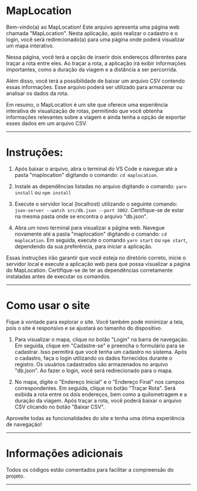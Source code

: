 # MapLocation 

Bem-vindo(a) ao MapLocation! Este arquivo apresenta uma página web chamada "MapLocation". Nesta aplicação, após realizar o cadastro e o login, você será redirecionado(a) para uma página onde poderá visualizar um mapa interativo.

Nessa página, você terá a opção de inserir dois endereços diferentes para traçar a rota entre eles. Ao traçar a rota, a aplicação irá exibir informações importantes, como a duração da viagem e a distância a ser percorrida.

Além disso, você terá a possibilidade de baixar um arquivo CSV contendo essas informações. Esse arquivo poderá ser utilizado para armazenar ou analisar os dados da rota.

Em resumo, o MapLocation é um site que oferece uma experiência interativa de visualização de rotas, permitindo que você obtenha informações relevantes sobre a viagem e ainda tenha a opção de exportar esses dados em um arquivo CSV.

-------------------------------------------------------------------------------------------------------------------------------------------

# Instruções:

1. Após baixar o arquivo, abra o terminal do VS Code e navegue até a pasta "maplocation" digitando o comando: `cd maplocation`.

2. Instale as dependências listadas no arquivo digitando o comando: `yarn install` ou `npm install`

2. Execute o servidor local (localhost) utilizando o seguinte comando: `json-server --watch src/db.json --port 3002`. Certifique-se de estar na mesma pasta onde se encontra o arquivo "db.json".

3. Abra um novo terminal para visualizar a página web. Navegue novamente até a pasta "maplocation" digitando o comando: `cd maplocation`. Em seguida, execute o comando `yarn start` ou `npm start`, dependendo da sua preferência, para iniciar a aplicação. 

Essas instruções irão garantir que você esteja no diretório correto, inicie o servidor local e execute a aplicação web para que possa visualizar a página do MapLocation. Certifique-se de ter as dependências corretamente instaladas antes de executar os comandos.

-------------------------------------------------------------------------------------------------------------------------------------------

# Como usar o site

Fique à vontade para explorar o site. Você também pode minimizar a tela, pois o site é responsivo e se ajustará ao tamanho do dispositivo.

1. Para visualizar o mapa, clique no botão "Login" na barra de navegação. Em seguida, clique em "Cadastre-se" e preencha o formulário para se cadastrar. Isso permitirá que você tenha um cadastro no sistema. Após o cadastro, faça o login utilizando os dados fornecidos durante o registro. Os usuários cadastrados são armazenados no arquivo "db.json". Ao fazer o login, você será redirecionado para o mapa.

2. No mapa, digite o "Endereço Inicial" e o "Endereço Final" nos campos correspondentes. Em seguida, clique no botão "Traçar Rota". Será exibida a rota entre os dois endereços, bem como a quilometragem e a duração da viagem. Após traçar a rota, você poderá baixar o arquivo CSV clicando no botão "Baixar CSV".

Aproveite todas as funcionalidades do site e tenha uma ótima experiência de navegação!

-------------------------------------------------------------------------------------------------------------------------------------------

# Informações adicionais

Todos os códigos estão comentados para facilitar a compreensão do projeto.

-------------------------------------------------------------------------------------------------------------------------------------------
